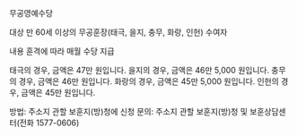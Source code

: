 무공영예수당

대상 
만 60세 이상의 무공훈장(태극, 을지, 충무, 화랑, 인헌) 수여자

내용 
훈격에 따라 매월 수당 지급

태극의 경우, 금액은 47만 원입니다.
을지의 경우, 금액은 46만 5,000 원입니다.
충무의 경우, 금액은 46만 원입니다.
화랑의 경우, 금액은 45만 5,000 원입니다.
인헌의 경우, 금액은 45만 원입니다.

방법: 주소지 관할 보훈지(방)청에 신청
문의: 주소지 관할 보훈지(방)청 및 보훈상담센터(전화 1577-0606)
